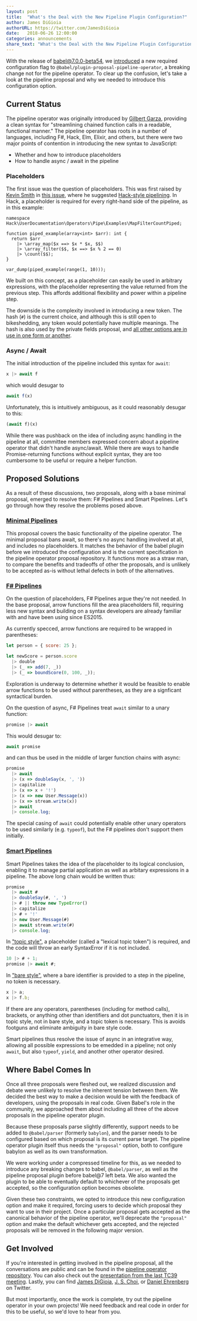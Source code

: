 ```yaml
---
layout: post
title:  "What's the Deal with the New Pipeline Plugin Configuration?"
author: James DiGioia
authorURL: https://twitter.com/JamesDiGioia
date:   2018-06-26 12:00:00
categories: announcements
share_text: "What's the Deal with the New Pipeline Plugin Configuration?"
---
```


With the release of babel@7.0.0-beta54, we [introduced](https://github.com/babel/babel/pull/3159) a new required configuration flag to `@babel/plugin-proposal-pipeline-operator`, a breaking change not for the pipeline operator. To clear up the confusion, let's take a look at the pipeline proposal and why we needed to introduce this configuration option.

<!--truncate-->

## Current Status

The pipeline operator was originally introduced by [Gilbert Garza](https://github.com/gilbert), providing a clean syntax for "streamlining chained function calls in a readable, functional manner." The pipeline operator has roots in a number of languages, including F#, Hack, Elm, Elixir, and others, but there were two major points of contention in introducing the new syntax to JavaScript:

* Whether and how to introduce placeholders
* How to handle async / await in the pipeline

### Placeholders

The first issue was the question of placeholders. This was first raised by [Kevin Smith](https://github.com/zenparsing) in [this issue](https://github.com/tc39/proposal-pipeline-operator/issues/84), where he suggested [Hack-style pipelining](https://docs.hhvm.com/hack/operators/pipe-operator). In Hack, a placeholder is required for every right-hand side of the pipeline, as in this example:

```
namespace Hack\UserDocumentation\Operators\Pipe\Examples\MapFilterCountPiped;

function piped_example(array<int> $arr): int {
  return $arr
    |> \array_map($x ==> $x * $x, $$)
    |> \array_filter($$, $x ==> $x % 2 == 0)
    |> \count($$);
}

var_dump(piped_example(range(1, 10)));
```

We built on this concept, as a placeholder can easily be used in arbitrary expressions, with the placeholder representing the value returned from the previous step. This affords additional flexibility and power within a pipeline step.

The downside is the complexity involved in introducing a new token. The hash (`#`) is the current choice, and although this is still open to bikeshedding, any token would potentially have multiple meanings. The hash is also used by the private fields proposal, and [all other options are in use in one form or another](https://github.com/tc39/proposal-partial-application/issues/21#issuecomment-361092565).

### Async / Await

The initial introduction of the pipeline included this syntax for `await`:

```js
x |> await f
```

which would desugar to

```js
await f(x)
```

Unfortunately, this is intuitively ambiguous, as it could reasonably desugar to this:

```js
(await f)(x)
```

While there was pushback on the idea of including async handling in the pipeline at all, committee members expressed concern about a pipeline operator that didn't handle async/await. While there are ways to handle Promise-returning functions without explicit syntax, they are too cumbersome to be useful or require a helper function.

## Proposed Solutions

As a result of these discussions, two proposals, along with a base minimal proposal, emerged to resolve them: F# Pipelines and Smart Pipelines. Let's go through how they resolve the problems posed above.

### [Minimal Pipelines](https://github.com/tc39/proposal-pipeline-operator/)

This proposal covers the basic functionality of the pipeline operator. The minimal proposal bans await, so there's no async handling involved at all, and includes no placeholders. It matches the behavior of the babel plugin before we introduced the configuration and is the current specification in the pipeline operator proposal repository. It functions more as a straw man, to compare the benefits and tradeoffs of other the proposals, and is unlikely to be accepted as-is without lethal defects in both of the alternatives.

### [F# Pipelines](https://github.com/valtech-nyc/proposal-fsharp-pipelines/)

On the question of placeholders, F# Pipelines argue they're not needed. In the base proposal, arrow functions fill the area placeholders fill, requiring less new syntax and building on a syntax developers are already familiar with and have been using since ES2015.

As currently specced, arrow functions are required to be wrapped in parentheses:

```js
let person = { score: 25 };

let newScore = person.score
  |> double
  |> (_ => add(7, _))
  |> (_ => boundScore(0, 100, _));
```

Exploration is underway to determine whether it would be feasible to enable arrow functions to be used without parentheses, as they are a signficant syntactical burden.

On the question of async, F# Pipelines treat `await` similar to a unary function:

```js
promise |> await
```

This would desugar to:

```js
await promise
```

and can thus be used in the middle of larger function chains with async:

```js
promise
  |> await
  |> (x => doubleSay(x, ', '))
  |> capitalize
  |> (x => x + '!')
  |> (x => new User.Message(x))
  |> (x => stream.write(x))
  |> await
  |> console.log;
```

The special casing of `await` could potentially enable other unary operators to be used similarly (e.g. `typeof`), but the F# pipelines don't support them initially.

### [Smart Pipelines](https://github.com/js-choi/proposal-smart-pipelines/)

Smart Pipelines takes the idea of the placeholder to its logical conclusion, enabling it to manage partial application as well as arbitary expressions in a pipeline. The above long chain would be written thus:

```js
promise
  |> await #
  |> doubleSay(#, ', ')
  |> # || throw new TypeError()
  |> capitalize
  |> # + '!'
  |> new User.Message(#)
  |> await stream.write(#)
  |> console.log;
```

In ["topic style"](https://github.com/js-choi/proposal-smart-pipelines/blob/master/readme.md#topic-style), a placeholder (called a "lexical topic token") is required, and the code will throw an early SyntaxError if it is not included.

```js
10 |> # + 1;
promise |> await #;
```

In ["bare style"](https://github.com/js-choi/proposal-smart-pipelines/blob/master/readme.md#bare-style), where a bare identifier is provided to a step in the pipeline, no token is necessary.

```js
x |> a;
x |> f.b;
```

If there are any operators, parentheses (including for method calls), brackets, or anything other than identifiers and dot punctuators, then it is in topic style, not in bare style, and a topic token is necessary. This is avoids footguns and eliminate ambiguity in bare style code.

Smart pipelines thus resolve the issue of async in an integrative way, allowing all possible expressions to be emedded in a pipeline; not only `await`, but also `typeof`, `yield`, and another other operator desired.

## Where Babel Comes In

Once all three proposals were fleshed out, we realized discussion and debate were unlikely to resolve the inherent tension between them. We decided the best way to make a decision would be with the feedback of developers, using the proposals in real code. Given Babel's role in the community, we approached them about including all three of the above proposals in the pipeline operator plugin.

Because these proposals parse slightly differently, support needs to be added to `@babel/parser` (formerly `babylon`), and the parser needs to be configured based on which proposal is its current parse target. The pipeline operator plugin itself thus needs the `"proposal"` option, both to configure babylon as well as its own transformation.

We were working under a compressed timeline for this, as we needed to introduce any breaking changes to babel, `@babel/parser`, as well as the pipeline proposal plugin before babel@7 left beta. We also wanted the plugin to be able to eventually default to whichever of the proposals get accepted, so the configuration option becomes obsolete.

Given these two constraints, we opted to introduce this new configuration option and make it required, forcing users to decide which proposal they want to use in their project. Once a particular proposal gets accepted as the canonical behavior of the pipeline operator, we'll deprecate the `"proposal"` option and make the default whichever gets accepted, and the rejected proposals will be removed in the following major version.

## Get Involved

If you're interested in getting involved in the pipeline proposal, all the conversations are public and can be found in the [pipeline operator repository](https://github.com/tc39/proposal-pipeline-operator/). You can also check out the [presentation from the last TC39 meeting](https://docs.google.com/presentation/d/1eFFRK1wLIazIuK0F6fY974OIDvvWXS890XAMB59PUBA/edit#slide=id.p). Lastly, you can find [James DiGioia](https://twitter.com/jamesdigioia), [J. S. Choi](https://twitter.com/__jschoi), or [Daniel Ehrenberg](https://twitter.com/littledan) on Twitter.

But most importantly, once the work is complete, try out the pipeline operator in your own projects! We need feedback and real code in order for this to be useful, so we'd love to hear from you.
